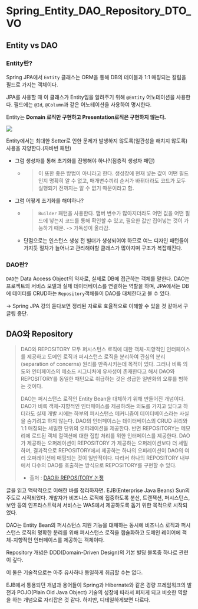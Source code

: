 # Spring_Entity_DAO_Repository_DTO_VO


## Entity vs DAO

### Entity란?

 Spring JPA에서 `Entity` 클래스는 ORM을 통해 DB의 테이블과 1:1 매칭되는 칼럼을 필드로 가지는 객체이다.
 
 JPA를 사용할 때 이 클래스가 Entity임을 알려주기 위해 `@Entity` 어노테이션을 사용한다. 필드에는 `@Id`, `@Column`과 같은 어노테이션을 사용하여 명시한다.
 
 Entity는 **Domain 로직만 구현하고 Presentation로직은 구현하지 않는다.**
 
 ![](https://i.imgur.com/Hzxyuoe.png)
 
 Entity에서는 최대한 Setter로 인한 문제가 발생하지 않도록(일관성을 해치지 않도록) 사용을 지양한다.(자바빈 패턴)
 
 - 그럼 생성자를 통해 초기화를 진행해야 하나?(점층적 생성자 패턴)
     - > 이 또한 좋은 방법이 아니라고 한다. 생성장에 현재 넣는 값이 어떤 필드인지 명확히 알 수 없고, 매개변수끼리 순서가 바뀌더라도 코드가 모두 실행되기 전까지는 알 수 없기 때문이라고 함.

 - 그럼 어떻게 초기화를 해야하나?
     - > `Builder` 패턴을 사용한다. 맴버 변수가 많아지더라도 어떤 값을 어떤 필드에 넣는지 코드를 통해 확인할 수 있고, 필요한 값만 집어넣는 것이 가능하기 때문. -> 가독성이 올라감.
     - 단점으로는 인스턴스 생성 전 빌더가 생성되어야 하므로 여느 디자인 패턴들이 가지듯 절차가 늘어나고 관리해야할 클래스가 많아지며 구조가 복잡해진다.

### DAO란?

 `DAO`는 Data Access Object의 약자로, 실제로 DB에 접근하는 객체를 말한다. DAO는 프로젝트의 서비스 모델과 실제 데이터베이스를 연결하는 역할을 하며, JPA에서는 DB에 데이터를 CRUD하는 `Repository`객체들이 DAO를 대체한다고 볼 수 있다.

-> Spring JPA 강의 듣다보면 정리된 자료로 효율적으로 이해할 수 있을 것 같아서 구글링 중단.


## DAO와 Repository

> DAO와 REPOSITORY 모두 퍼시스턴스 로직에 대한 객체-지향적인 인터페이스를 제공하고 도메인 로직과 퍼시스턴스 로직을 분리하여 관심의 분리(separation of concerns) 원리를 만족시키는데 목적이 있다. 그러나 비록 의도와 인터페이스의 메소드 시그니처에 유사성이 존재한다고 해서 DAO와 REPOSITORY를 동일한 패턴으로 취급하는 것은 성급한 일반화의 오류를 범하는 것이다. 
> 
> DAO는 퍼시스턴스 로직인 Entity Bean을 대체하기 위해 만들어진 개념이다. DAO가 비록 객체-지향적인 인터페이스를 제공하려는 의도를 가지고 있다고 하더라도 실제 개발 시에는 하부의 퍼시스턴스 메커니즘이 데이터베이스라는 사실을 숨기려고 하지 않는다. DAO의 인터페이스는 데이터베이스의 CRUD 쿼리와 1:1 매칭되는 세밀한 단위의 오퍼레이션을 제공한다. 반면 REPOSITORY는 메모리에 로드된 객체 컬렉션에 대한 집합 처리를 위한 인터페이스를 제공한다. DAO가 제공하는 오퍼레이션이 REPOSITORY 가 제공하는 오퍼레이션보다 더 세밀하며, 결과적으로 REPOSITORY에서 제공하는 하나의 오퍼레이션이 DAO의 여러 오퍼레이션에 매핑되는 것이 일반적이다. 따라서 하나의 REPOSITORY 내부에서 다수의 DAO를 호출하는 방식으로 REPOSITORY를 구현할 수 있다.
> - 출처 : [DAO와 REPOSITORY 논쟁](http://egloos.zum.com/aeternum/v/1160846)

 글을 읽고 맥락적으로 이해한 바를 정리하자면.
 EJB(Enterprise Java Beans) Sun의 주도로 시작되었다. 개발자가 비즈니스 로직에 집중하도록 분산, 트랜잭션, 퍼시스턴스, 보안 등의 인프라스트럭쳐 서비스는 WAS에서 제공하도록 돕기 위한 목적으로 시작되었다.
 
 DAO는 Entity Bean의 퍼시스턴스 지원 기능을 대체하는 동시에 비즈니스 로직과 퍼시스턴스 로직의 명확한 분리를 위해 퍼시스턴스 로직을 캡슐화하고 도메인 레이어에 객체-지향적인 인터페이스를 제공하는 객체이다.
 
 Repository 개념은 DDD(Domain-Driven Design)의 기본 빌딩 블록중 하나로 관련이 깊다.
 
 이 둘은 기술적으로는 아주 유사하나 동일하게 취급할 수는 없다.
 
 EJB에서 통용되던 개념과 용어들이 Spring과 Hibernate와 같은 경량 프레임워크의 발전과 POJO(Plain Old Java Object) 기술의 성장에 따라서 퍼지게 되고 비슷한 역할을 하는 개념으로 자리잡은 것 같다. 하지만, 디테일하게보면 다르다.

